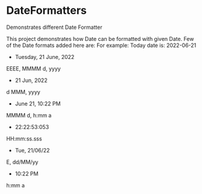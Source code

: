 # DateFormatters
Demonstrates different Date Formatter

This project demonstrates how Date can be formatted with given Date.
Few of the Date formats added here are:
For example:
Today date is: 2022-06-21

- Tuesday, 21 June, 2022

EEEE, MMMM d, yyyy

- 21 Jun, 2022

d MMM, yyyy

- June 21, 10:22 PM

MMMM d, h:mm a

- 22:22:53:053

HH:mm:ss.sss

- Tue, 21/06/22

E, dd/MM/yy

- 10:22 PM

h:mm a
